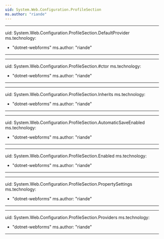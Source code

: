 ```yaml
---
uid: System.Web.Configuration.ProfileSection
ms.author: "riande"
---
```


---
uid: System.Web.Configuration.ProfileSection.DefaultProvider
ms.technology: 
  - "dotnet-webforms"
ms.author: "riande"
---

---
uid: System.Web.Configuration.ProfileSection.#ctor
ms.technology: 
  - "dotnet-webforms"
ms.author: "riande"
---

---
uid: System.Web.Configuration.ProfileSection.Inherits
ms.technology: 
  - "dotnet-webforms"
ms.author: "riande"
---

---
uid: System.Web.Configuration.ProfileSection.AutomaticSaveEnabled
ms.technology: 
  - "dotnet-webforms"
ms.author: "riande"
---

---
uid: System.Web.Configuration.ProfileSection.Enabled
ms.technology: 
  - "dotnet-webforms"
ms.author: "riande"
---

---
uid: System.Web.Configuration.ProfileSection.PropertySettings
ms.technology: 
  - "dotnet-webforms"
ms.author: "riande"
---

---
uid: System.Web.Configuration.ProfileSection.Providers
ms.technology: 
  - "dotnet-webforms"
ms.author: "riande"
---
